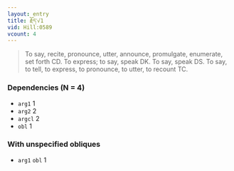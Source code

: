 ```yaml
---
layout: entry
title: རྗོད་√1
vid: Hill:0589
vcount: 4
---
```

> To say, recite, pronounce, utter, announce, promulgate, enumerate, set forth CD\. To express; to say, speak DK\. To say, speak DS\. To say, to tell, to express, to pronounce, to utter, to recount TC\.


### Dependencies (N = 4)
* `arg1` 1
* `arg2` 2
* `argcl` 2
* `obl` 1


### With unspecified obliques
* `arg1` `obl` 1
